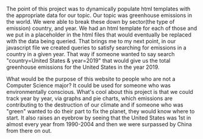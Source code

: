 The point of this project was to dynamically populate html templates with the appropriate data for our topic. Our topic was greenhouse emissions in the world. We were able to break these down by sector(the type of emission) country, and year. We had an html template for each of those and we put in a placeholder in the html files that would eventually be replaced with the data being queried. That brings me to my next point, in our javascript file we created queries to satisfy searching for emissions in a country in a given year. That way if someone wanted to say search "country=United States & year=2019" that would give us the total greenhouse emissions for the United States in the year 2019. 

What would be the purpose of this website to people who are not a Computer Science major? It could be used for someone who was environmentally conscious. What's cool about this project is that we could track year by year, via graphs and pie charts, which emissions are contributing to the destruction of our climate and if someone who was "green" wanted to do their part to fix the planet, they would know where to start. It also raises an eyebrow by seeing that the United States was 1st in almost every year from 1990-2004 and then we were surpassed by China from there on out.
